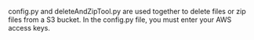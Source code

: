 config.py and deleteAndZipTool.py are used together to delete files or zip files from a S3 bucket. In the config.py file, you must enter your AWS access keys. 
